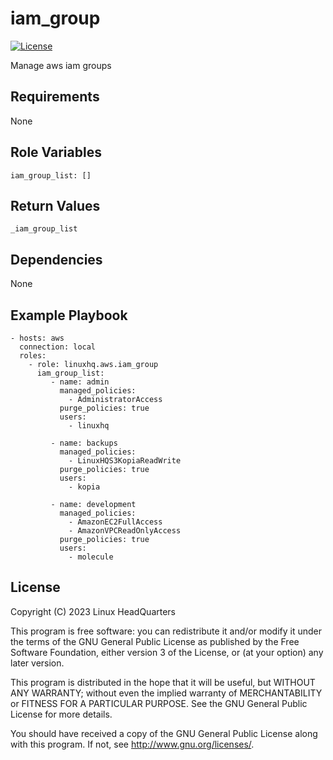 # iam\_group

[![License](https://img.shields.io/badge/license-GPLv3-lightgreen)](https://www.gnu.org/licenses/gpl-3.0.en.html#license-text)

Manage aws iam groups

## Requirements

None

## Role Variables

    iam_group_list: []

## Return Values

    _iam_group_list

## Dependencies

None

## Example Playbook

    - hosts: aws
      connection: local
      roles:
        - role: linuxhq.aws.iam_group
          iam_group_list:
             - name: admin
               managed_policies:
                 - AdministratorAccess
               purge_policies: true
               users:
                 - linuxhq

             - name: backups
               managed_policies:
                 - LinuxHQS3KopiaReadWrite
               purge_policies: true
               users:
                 - kopia

             - name: development
               managed_policies:
                 - AmazonEC2FullAccess
                 - AmazonVPCReadOnlyAccess
               purge_policies: true
               users:
                 - molecule

## License

Copyright (C) 2023 Linux HeadQuarters

This program is free software: you can redistribute it and/or modify
it under the terms of the GNU General Public License as published by
the Free Software Foundation, either version 3 of the License, or
(at your option) any later version.

This program is distributed in the hope that it will be useful,
but WITHOUT ANY WARRANTY; without even the implied warranty of
MERCHANTABILITY or FITNESS FOR A PARTICULAR PURPOSE. See the
GNU General Public License for more details.

You should have received a copy of the GNU General Public License
along with this program. If not, see <http://www.gnu.org/licenses/>.
